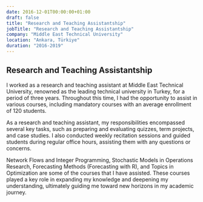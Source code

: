 ```yaml
---
date: 2016-12-01T00:00:00+01:00
draft: false
title: "Research and Teaching Assistantship"
jobTitle: "Research and Teaching Assistantship"
company: "Middle East Technical University"
location: "Ankara, Türkiye"
duration: "2016-2019"
---
```

## Research and Teaching Assistantship

I worked as a research and teaching assistant at Middle East Technical University, renowned as the leading technical university in Turkey, for a period of three years. Throughout this time, I had the opportunity to assist in various courses, including mandatory courses with an average enrollment of 120 students. 

As a research and teaching assistant, my responsibilities encompassed several key tasks, such as preparing and evaluating quizzes, term projects, and case studies. I also conducted weekly recitation sessions and guided students during regular office hours, assisting them with any questions or concerns.

Network Flows and Integer Programming, Stochastic Models in Operations Research, Forecasting Methods (Forecasting with R), and Topics in Optimization are some of the courses that I have assisted. These courses played a key role in expanding my knowledge and deepening my understanding, ultimately guiding me toward new horizons in my academic journey.
